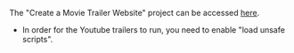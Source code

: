 The "Create a Movie Trailer Website" project can be accessed [here](https://rawgit.com/kaishengteh/Introduction-to-Programming-Nanodegree/master/4-Create-a-Movie-Website/Create-a-Movie-Trailer-Website/fresh_tomatoes.html). 
- In order for the Youtube trailers to run, you need to enable "load unsafe scripts".
